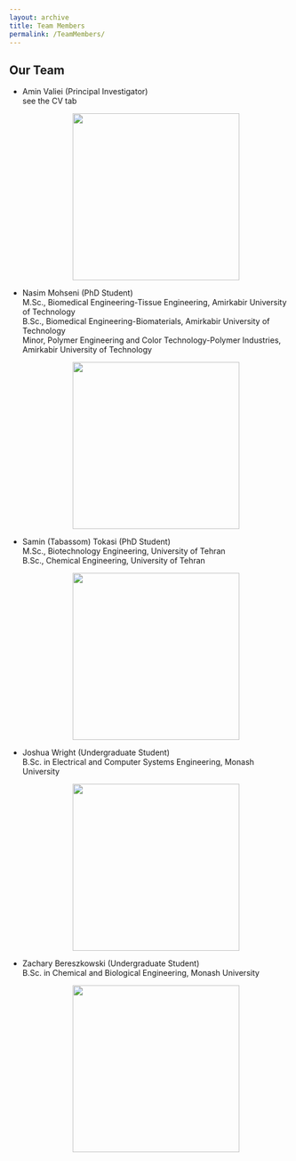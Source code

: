 ```yaml
---
layout: archive
title: Team Members
permalink: /TeamMembers/
---
```


## Our Team
- Amin Valiei (Principal Investigator)
  <br> see the CV tab
  <figure style="text-align: center;">
    <img src="{{ site.baseurl }}/images/Amin2.jpg" alt="" style="width:300px; height:auto;">
    <figcaption style="font-style: italic; font-size: 0.9em; color: #555;"></figcaption>
  </figure>
  
- Nasim Mohseni (PhD Student)
  <br> M.Sc., Biomedical Engineering-Tissue Engineering, Amirkabir University of Technology 
  <br> B.Sc., Biomedical Engineering-Biomaterials, Amirkabir University of Technology
  <br> Minor, Polymer Engineering and Color Technology-Polymer Industries, Amirkabir University of Technology

  <figure style="text-align: center;">
    <img src="{{ site.baseurl }}/images/researcher.jpg.jpg" alt="" style="width:300px; height:auto;">
    <figcaption style="font-style: italic; font-size: 0.9em; color: #555;"></figcaption>
  </figure>

- Samin (Tabassom) Tokasi (PhD Student)
  <br> M.Sc., Biotechnology Engineering, University of Tehran
  <br> B.Sc., Chemical Engineering, University of Tehran

  <figure style="text-align: center;">
    <img src="{{ site.baseurl }}/images/Samin.jpg" alt="" style="width:300px; height:auto;">
    <figcaption style="font-style: italic; font-size: 0.9em; color: #555;"></figcaption>
  </figure>

- Joshua Wright (Undergraduate Student)
  <br> B.Sc. in Electrical and Computer Systems Engineering, Monash University

  <figure style="text-align: center;">
    <img src="{{ site.baseurl }}/images/researcher.jpg.jpg" alt="" style="width:300px; height:auto;">
    <figcaption style="font-style: italic; font-size: 0.9em; color: #555;"></figcaption>
  </figure>
  
- Zachary Bereszkowski (Undergraduate Student)
  <br> B.Sc. in Chemical and Biological Engineering, Monash University

  <figure style="text-align: center;">
    <img src="{{ site.baseurl }}/images/researcher.jpg.jpg" alt="" style="width:300px; height:auto;">
    <figcaption style="font-style: italic; font-size: 0.9em; color: #555;"></figcaption>
  </figure>
